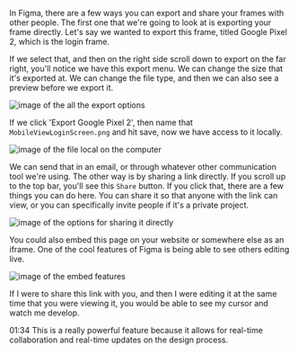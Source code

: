In Figma, there are a few ways you can export and share your frames with other people. The first one that we're going to look at is exporting your frame directly. Let's say we wanted to export this frame, titled Google Pixel 2, which is the login frame.

If we select that, and then on the right side scroll down to export on the far right, you'll notice we have this export menu. We can change the size that it's exported at. We can change the file type, and then we can also see a preview before we export it. 

![image of the all the export options](https://res.cloudinary.com/dg3gyk0gu/image/upload/v1548103536/transcript-images/figma-export-and-share-figma-frames-export.jpg)

If we click 'Export Google Pixel 2', then name that `MobileViewLoginScreen.png` and hit save, now we have access to it locally.

![image of the file local on the computer](https://res.cloudinary.com/dg3gyk0gu/image/upload/v1548103540/transcript-images/figma-export-and-share-figma-frames-local.jpg)

We can send that in an email, or through whatever other communication tool we're using. The other way is by sharing a link directly. If you scroll up to the top bar, you'll see this `Share` button. If you click that, there are a few things you can do here. You can share it so that anyone with the link can view, or you can specifically invite people if it's a private project.

![image of the options for sharing it directly](https://res.cloudinary.com/dg3gyk0gu/image/upload/v1548103546/transcript-images/figma-export-and-share-figma-frames-share.jpg)

You could also embed this page on your website or somewhere else as an iframe. One of the cool features of Figma is being able to see others editing live. 

![image of the embed features](https://res.cloudinary.com/dg3gyk0gu/image/upload/v1548103536/transcript-images/figma-export-and-share-figma-frames-embed.jpg)

If I were to share this link with you, and then I were editing it at the same time that you were viewing it, you would be able to see my cursor and watch me develop.

01:34 This is a really powerful feature because it allows for real-time collaboration and real-time updates on the design process.